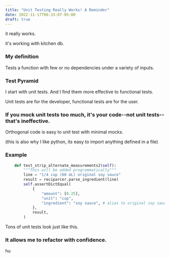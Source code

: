 ```yaml
---
title: "Unit Testing Really Works! A Reminder"
date: 2022-11-17T06:33:07-05:00
draft: true
---
```


it really works.

it's working with kitchen db.

### My definition

Tests a function with few or no dependencies under a variety of inputs.

### Test Pyramid

I start with unit tests. And I find them more effective to functional tests.

Unit tests are for the developer, functional tests are for the user.

### If you mock unit tests too much, it's your code--not unit tests--that's ineffective.

Orthogonal code is easy to unit test with minimal mocks.

(this is also why I like python, its easy to import anything defined in a file)

### Example

```python
    def test_strip_alternate_measurements2(self):
        """This will be added programmatically"""
        line = "1/4 cup (60 mL) original soy sauce"
        result = reciparcer.parse_ingredient(line)
        self.assertDictEqual(
            {
                "amount": [0.25],
                "unit": "cup",
                "ingredient": "soy sauce", # alias to original soy sauce
            },
            result,
        )
```

Tons of unit tests look just like this.

### It allows me to refactor with confidence.

hu
